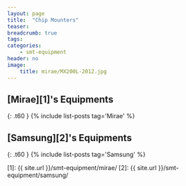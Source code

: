```yaml
---
layout: page
title:  "Chip Mounters"
teaser:
breadcrumb: true
tags:
categories:
    - smt-equipment
header: no
image:
    title: mirae/MX200L-2012.jpg
---
```


<!--more-->

<!--
###[Mirae][10]

1. [MX400 2012][11]
2. [MX400 2010][12]
3. [MX200L 2012][13]
4. [MX400L 2011][14]
5. [MX400LP 2009][15]

###[Samsung][20]

1. [SM482 2012][21]
2. [SM411 2010][22]
3. [SM321 2007][23]
4. [SM320 2005][24]
5. [CP45FV 2002][25]
6. [CP45F 2002][26]
7. [CP45FS Neo 2005][27]
8. [CP45FV Neo 2006][28]
9. [CP45FV Neo 2005][29]

[10]: {{ site.url }}/smt-equipment/mirae/

[11]: {{ site.url }}/smt-equipment/mirae/mx400-2012/
[12]: {{ site.url }}/smt-equipment/mirae/mx400-2010/
[13]: {{ site.url }}/smt-equipment/mirae/mx200l-2012/
[14]: {{ site.url }}/smt-equipment/mirae/mx400l-2011/
[15]: {{ site.url }}/smt-equipment/mirae/mx400lp-2009/

[20]: {{ site.url }}/smt-equipment/samsung/

[21]: {{ site.url }}/smt-equipment/samsung/sm482-2012/
[22]: {{ site.url }}/smt-equipment/samsung/sm411-2010/
[23]: {{ site.url }}/smt-equipment/samsung/sm321-2007/
[24]: {{ site.url }}/smt-equipment/samsung/sm320-2005/
[25]: {{ site.url }}/smt-equipment/samsung/cp45fv-2002/
[26]: {{ site.url }}/smt-equipment/samsung/cp45f-2002/
[27]: {{ site.url }}/smt-equipment/samsung/cp45fs-neo-2005/
[28]: {{ site.url }}/smt-equipment/samsung/cp45fv-neo-2006/
[29]: {{ site.url }}/smt-equipment/samsung/cp45fv-neo-2005/
-->

## [Mirae][1]'s Equipments
{: .t60 }
{% include list-posts tag='Mirae' %}

## [Samsung][2]'s Equipments
{: .t60 }
{% include list-posts tag='Samsung' %}

[1]: {{ site.url }}/smt-equipment/mirae/
[2]: {{ site.url }}/smt-equipment/samsung/
